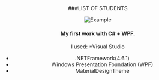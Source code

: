 <div align="center">
###LIST OF STUDENTS

![Example](http://i.piccy.info/i9/ffb44a4cde1fa78deacdcdb6eb04ecc7/1612082064/61823/1415762/List_of_students.jpg)

#### My first work with C# + WPF.
I used:
*Visual Studio
* .NETFramework(4.6.1)
* Windows Presentation Foundation (WPF)
* MaterialDesignTheme
</div>
